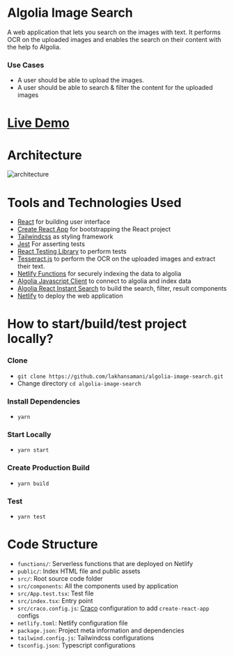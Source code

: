 # Algolia Image Search

A web application that lets you search on the images with text. It performs OCR on the uploaded images and enables the search on their content with the help fo Algolia.

### Use Cases

* A user should be able to upload the images.
* A user should be able to search & filter the content for the uploaded images

# [Live Demo](https://algolia-image-search.netlify.app/)

# Architecture
![architecture](https://raw.githubusercontent.com/lakhansamani/algolia-image-search/main/doc/architecture.png)

# Tools and Technologies Used

* [React](https://reactjs.org/) for building user interface
* [Create React App](https://github.com/facebook/create-react-app) for bootstrapping the React project
* [Tailwindcss](https://tailwindcss.com/) as styling framework
* [Jest](https://jestjs.io/) For asserting tests
* [React Testing Library](https://testing-library.com/docs/react-testing-library/intro/) to perform tests
* [Tesseract.js](https://tesseract.projectnaptha.com/) to perform the OCR on the uploaded images and extract their text.
* [Netlify Functions](https://www.netlify.com/products/functions/) for securely indexing the data to algolia
* [Algolia Javascript Client](https://www.algolia.com/doc/api-client/getting-started/install/javascript/?client=javascript) to connect to algolia and index data
* [Algolia React Instant Search](https://github.com/algolia/react-instantsearch) to build the search, filter, result components
* [Netlify](https://www.netlify.com/) to deploy the web application

# How to start/build/test project locally?

### Clone

- `git clone https://github.com/lakhansamani/algolia-image-search.git`
- Change directory `cd algolia-image-search`

### Install Dependencies

- `yarn`

### Start Locally

- `yarn start`

### Create Production Build

- `yarn build`

### Test

- `yarn test`

# Code Structure

- `functions/`: Serverless functions that are deployed on Netlify
- `public/`: Index HTML file and public assets
- `src/`: Root source code folder
- `src/components`: All the components used by application
- `src/App.test.tsx`: Test file
- `src/index.tsx`: Entry point
- `src/craco.config.js`: [Craco](https://github.com/gsoft-inc/craco) configuration to add `create-react-app` configs
- `netlify.toml`: Netlify configuration file
- `package.json`: Project meta information and dependencies
- `tailwind.config.js`: Tailwindcss configurations
- `tsconfig.json`: Typescript configurations

